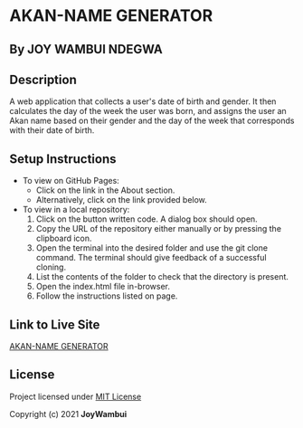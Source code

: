# AKAN-NAME GENERATOR
## By JOY WAMBUI NDEGWA
## Description
 A web application that collects a user's date of birth and gender. It then calculates the day of the week the user was born, and assigns the user an Akan name based on their gender and the day of the week that corresponds with their date of birth.
## Setup Instructions
 + To view on GitHub Pages:
   * Click on the link in the About section.
   * Alternatively, click on the link provided below.
 + To view in a local repository:
   1. Click on the button written code. A dialog box should open.
   2. Copy the URL of the repository either manually or by pressing the clipboard icon.
   3. Open the terminal into the desired folder and use the git clone command. 
   The terminal should give feedback of a successful cloning.
   4. List the contents of the folder to check that the directory is present.
   5. Open the index.html file in-browser.
   6. Follow the instructions listed on page.
## Link to Live Site
 [AKAN-NAME GENERATOR](https://joywambui.github.io/ip-wk2/)
## License
 Project licensed under [MIT License](https://github.com/JoyWambui/ip-wk2/blob/master/LICENSE)

 Copyright (c) 2021 **JoyWambui**